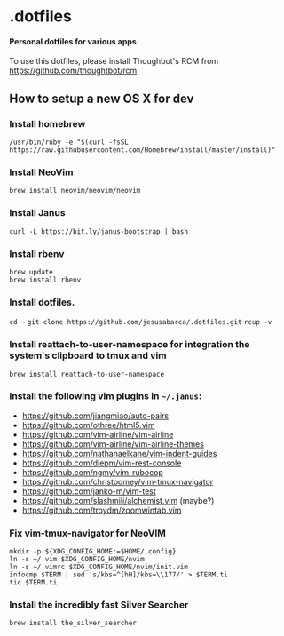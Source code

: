 # .dotfiles
#### Personal dotfiles for various apps

To use this dotfiles, please install Thoughbot's RCM from https://github.com/thoughtbot/rcm

## How to setup a new OS X for dev
### Install homebrew
`/usr/bin/ruby -e "$(curl -fsSL https://raw.githubusercontent.com/Homebrew/install/master/install)"`

### Install NeoVim
`brew install neovim/neovim/neovim`

### Install Janus
`curl -L https://bit.ly/janus-bootstrap | bash`

### Install rbenv
```
brew update
brew install rbenv
```
### Install dotfiles.
`cd ~`
`git clone https://github.com/jesusabarca/.dotfiles.git`
`rcup -v`

### Install reattach-to-user-namespace for integration the system's clipboard to tmux and vim
`brew install reattach-to-user-namespace`

### Install the following vim plugins in `~/.janus`:
- https://github.com/jiangmiao/auto-pairs
- https://github.com/othree/html5.vim
- https://github.com/vim-airline/vim-airline
- https://github.com/vim-airline/vim-airline-themes
- https://github.com/nathanaelkane/vim-indent-guides
- https://github.com/diepm/vim-rest-console
- https://github.com/ngmy/vim-rubocop
- https://github.com/christoomey/vim-tmux-navigator
- https://github.com/janko-m/vim-test
- https://github.com/slashmili/alchemist.vim (maybe?)
- https://github.com/troydm/zoomwintab.vim

### Fix vim-tmux-navigator for NeoVIM
```
mkdir -p ${XDG_CONFIG_HOME:=$HOME/.config}
ln -s ~/.vim $XDG_CONFIG_HOME/nvim
ln -s ~/.vimrc $XDG_CONFIG_HOME/nvim/init.vim
infocmp $TERM | sed 's/kbs=^[hH]/kbs=\\177/' > $TERM.ti
tic $TERM.ti
```

### Install the incredibly fast Silver Searcher
`brew install the_silver_searcher`
